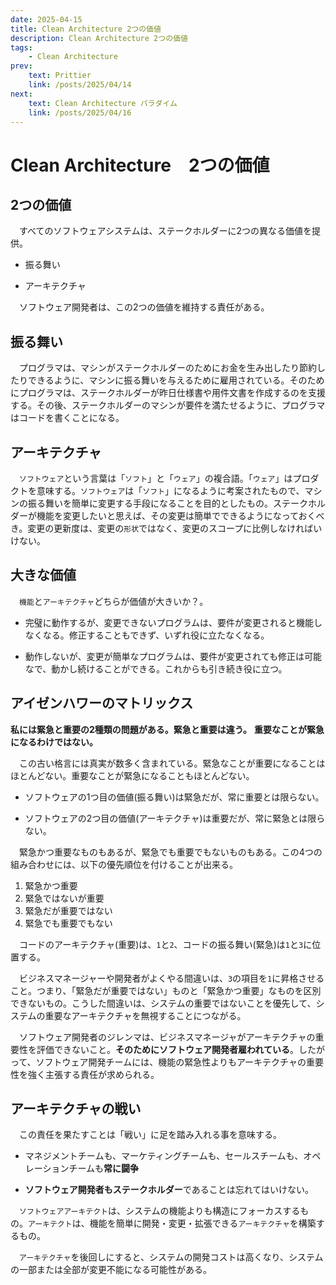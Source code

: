 ```yaml
---
date: 2025-04-15
title: Clean Architecture 2つの価値
description: Clean Architecture 2つの価値
tags: 
    - Clean Architecture
prev:
    text: Prittier
    link: /posts/2025/04/14
next:
    text: Clean Architecture パラダイム
    link: /posts/2025/04/16
---
```


# Clean Architecture　2つの価値

## 2つの価値

&emsp;すべてのソフトウェアシステムは、ステークホルダーに2つの異なる価値を提供。

* 振る舞い

* アーキテクチャ

&emsp;ソフトウェア開発者は、この2つの価値を維持する責任がある。

## 振る舞い

&emsp;プログラマは、マシンがステークホルダーのためにお金を生み出したり節約したりできるように、マシンに振る舞いを与えるために雇用されている。そのためにプログラマは、ステークホルダーが昨日仕様書や用件文書を作成するのを支援する。その後、ステークホルダーのマシンが要件を満たせるように、プログラマはコードを書くことになる。

## アーキテクチャ

&emsp;`ソフトウェア`という言葉は「`ソフト`」と「`ウェア`」の複合語。「`ウェア`」はプロダクトを意味する。`ソフトウェア`は「`ソフト`」になるように考案されたもので、マシンの振る舞いを簡単に変更する手段になることを目的としたもの。ステークホルダーが機能を変更したいと思えば、その変更は簡単でできるようになっておくべき。変更の更新度は、変更の`形状`ではなく、変更のスコープに比例しなければいけない。

## 大きな価値

&emsp;`機能`と`アーキテクチャ`どちらが価値が大きいか？。

* 完璧に動作するが、変更できないプログラムは、要件が変更されると機能しなくなる。修正することもできず、いずれ役に立たなくなる。

* 動作しないが、変更が簡単なプログラムは、要件が変更されても修正は可能なで、動かし続けることができる。これからも引き続き役に立つ。

## アイゼンハワーのマトリックス

**私には緊急と重要の2種類の問題がある。緊急と重要は違う。**
**重要なことが緊急になるわけではない。**

&emsp;この古い格言には真実が数多く含まれている。緊急なことが重要になることはほとんどない。重要なことが緊急になることもほとんどない。

* ソフトウェアの1つ目の価値(振る舞い)は緊急だが、常に重要とは限らない。

* ソフトウェアの2つ目の価値(アーキテクチャ)は重要だが、常に緊急とは限らない。


&emsp;緊急かつ重要なものもあるが、緊急でも重要でもないものもある。この4つの組み合わせには、以下の優先順位を付けることが出来る。

1. 緊急かつ重要
2. 緊急ではないが重要
3. 緊急だが重要ではない
4. 緊急でも重要でもない

&emsp;コードのアーキテクチャ(重要)は、`1`と`2`、コードの振る舞い(緊急)は`1`と`3`に位置する。

&emsp;ビジネスマネージャーや開発者がよくやる間違いは、`3`の項目を`1`に昇格させること。つまり、「緊急だが重要ではない」ものと「緊急かつ重要」なものを区別できないもの。こうした間違いは、システムの重要ではないことを優先して、システムの重要なアーキテクチャを無視することにつながる。

&emsp;ソフトウェア開発者のジレンマは、ビジネスマネージャがアーキテクチャの重要性を評価できないこと。**そのためにソフトウェア開発者雇われている**。したがって、ソフトウェア開発チームには、機能の緊急性よりもアーキテクチャの重要性を強く主張する責任が求められる。

## アーキテクチャの戦い

&emsp;この責任を果たすことは「戦い」に足を踏み入れる事を意味する。

* マネジメントチームも、マーケティングチームも、セールスチームも、オペレーションチームも**常に闘争**

* **ソフトウェア開発者もステークホルダー**であることは忘れてはいけない。

&emsp;`ソフトウェアアーキテクト`は、システムの機能よりも構造にフォーカスするもの。`アーキテクト`は、機能を簡単に開発・変更・拡張できる`アーキテクチャ`を構築するもの。

&emsp;`アーキテクチャ`を後回しにすると、システムの開発コストは高くなり、システムの一部または全部が変更不能になる可能性がある。